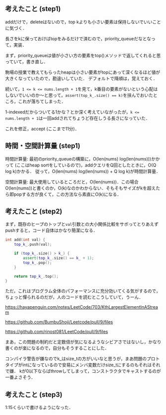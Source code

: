 ## 考えたこと (step1)
addだけで，deleteはないので，top kよりも小さい要素は保持しないでいいことに気づく．

長さをkに保っておけばtopをみるだけで済むので，priority_queueだなとなって，実装．

まず，priority_queueは値が小さい方の要素をtop()メソッドで返してくれると思っていて，書き直し．

駒場の授業で教えてもらったheapは小さい要素がtopにあって深くなるほど値が大きくなっていたので，勘違いしていた．
デフォルトで降順は，覚えておく．

続いて，`1 <= k <= nums.length + 1`を見て，k番目の要素がないという心配はしないでいいのか〜と思って，`assert(top_k_.size() == k)`を挟んでおいたところ，これが落ちてしまった．

1-indexedだからついてる1かな？とか深く考えていながったが，`k <= nums.length + 1`は一回addされてちょうど存在しうる長さになっていた．

これを修正，accept (ここまで11分)．

## 時間・空間計算量 (step1)
時間計算量: 最初のpriority_queueの構築に，O(len(nums) log(len(nums)))かかって (ここはheap sortをしているので)，addクエリをQ回としたときに，O(Q log k)かかる．
従って，O(len(nums) log(len(nums)) + Q log k)が時間計算量．

空間計算量: 最大使用しているところだと，O(len(nums))．この場合O(len(nums))と書くのか，O(k)なのかわからない．そもそもサイズがkを超えたら即popする方が良くて，この方法なら素直にO(k)になる．

## 考えたこと (step2)
まず，既存のヒープのトップと`val`引数との大小関係比較をサボってとりあえずpushすると，コード自体はかなり簡潔になる．

```cpp
int add(int val) {
	top_k_.push(val);

	if (top_k_.size() > k_) {
		assert(top_k_.size() == k_ + 1);
		top_k_.pop();
	}

	return top_k_.top();
}
```

ただ，これはプログラム全体のパフォーマンスに充分効いてくる気がするので，ちょっと憚られるのだが，人のコードを読むとこうしていて，うーん．

https://hayapenguin.com/notes/LeetCode/703/KthLargestElementInAStream

https://github.com/BumbuShoji/Leetcode/pull/9/files

https://github.com/rinost081/LeetCode/pull/9/files

まあ，この問題の制約だと定数倍が気になるようなシビアさではないし，かなり書くのが楽になるので，自分もそうすることにした．

コンパイラ警告が嫌なのでk_はsize_tの方がいいなと思うが，まあ問題のプロトタイプがintになっているので安易にメンバ変数だけsize_tにするのもそれはそれで嫌．
kが0以下ならばthrowしてしまって，コンストラクタでキャストするのが一番よさそう．

## 考えたこと (step3)
1:15くらいで書けるようになった．
